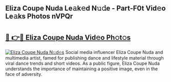 ## Eliza Coupe Nuda Le𝚊k𝚎d N𝚞𝚍e - Part-F0t Vid𝚎o Le𝚊ks Photos nVPQr

# <h2><a href="http://fbf44f3.evod.top/?m=Eliza+Coupe+Nuda">🔗 👉🔴 Eliza Coupe Nuda Vid𝚎o Ph𝚘t𝚘s</a></h2>

[![Eliza Coupe Nuda N𝚞d𝚎s](https://i.imgur.com/8V9OHl7.gif)](http://fbf44f3.evod.top/?m=Eliza+Coupe+Nuda)
Social media influencer Eliza Coupe Nuda and multimedia artist, famed for publishing dance and lifestyle material through viral dance trends and short videos. As a public figure, Eliza Coupe Nuda understands the importance of maintaining a positive image, even in the face of adversity. 
